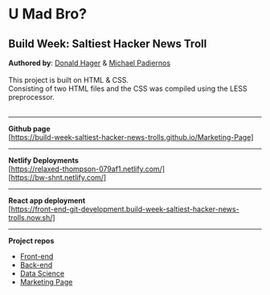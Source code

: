 # U Mad Bro? <br>
## Build Week: Saltiest Hacker News Troll 
**Authored by**: [Donald Hager](https://github.com/b1zz3)  & [Michael Padiernos](https://github.com/mppadiernos)
<br><br>
This project is built on HTML & CSS.<br>
Consisting of two HTML files and the CSS was compiled using the LESS preprocessor.<br><br>
- - -
**Github page**<br>
[https://build-week-saltiest-hacker-news-trolls.github.io/Marketing-Page]
- - -
**Netlify Deployments**<br>
[https://relaxed-thompson-079af1.netlify.com/]<br>
[https://bw-shnt.netlify.com/]<br>
- - -
**React app deployment**<br>
[https://front-end-git-development.build-week-saltiest-hacker-news-trolls.now.sh/]
- - -
**Project repos**
* [Front-end](https://github.com/Build-Week-Saltiest-Hacker-News-Trolls/Front-End)
* [Back-end](https://github.com/Build-Week-Saltiest-Hacker-News-Trolls/Back-End)
* [Data Science](https://github.com/Build-Week-Saltiest-Hacker-News-Trolls/Data-Science)
* [Marketing Page](https://github.com/Build-Week-Saltiest-Hacker-News-Trolls/Marketing-Page)
